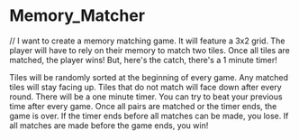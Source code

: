 # Memory_Matcher

// I want to create a memory matching game. It will feature a 3x2 grid. The player will have to rely on their memory to match two tiles. Once all tiles are matched, the player wins! But, here's the catch, there's a 1 minute timer!


Tiles will be randomly sorted at the beginning of every game.
Any matched tiles will stay facing up.
Tiles that do not match will face down after every round.
There will be a one minute timer. You can try to beat your previous time after every game.
Once all pairs are matched or the timer ends, the game is over. If the timer ends before all matches can be made, you lose. If all matches are made before the game ends, you win!